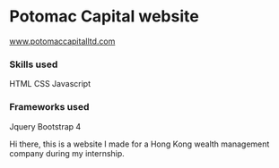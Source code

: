 # Potomac Capital website
www.potomaccapitalltd.com

### Skills used
HTML
CSS
Javascript

### Frameworks used
Jquery
Bootstrap 4

Hi there, this is a website I made for a Hong Kong wealth management company during my internship.
